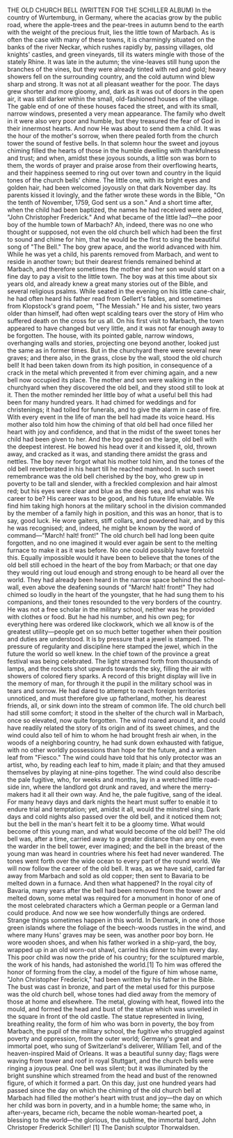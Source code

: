 THE OLD CHURCH BELL
(WRITTEN
FOR
THE
SCHILLER
ALBUM)
In
the
country
of
Wurtemburg,
in
Germany,
where
the
acacias
grow
by
the
public
road,
where
the
apple-trees
and
the
pear-trees
in
autumn
bend
to
the
earth
with
the
weight
of
the
precious
fruit,
lies
the
little
town
of
Marbach.
As
is
often
the
case
with
many
of
these
towns,
it
is
charmingly
situated
on
the
banks
of
the
river
Neckar,
which
rushes
rapidly
by,
passing
villages,
old
knights'
castles,
and
green
vineyards,
till
its
waters
mingle
with
those
of
the
stately
Rhine.
It
was
late
in
the
autumn;
the
vine-leaves
still
hung
upon
the
branches
of
the
vines,
but
they
were
already
tinted
with
red
and
gold;
heavy
showers
fell
on
the
surrounding
country,
and
the
cold
autumn
wind
blew
sharp
and
strong.
It
was
not
at
all
pleasant
weather
for
the
poor.
The
days
grew
shorter
and
more
gloomy,
and,
dark
as
it
was
out
of
doors
in
the
open
air,
it
was
still
darker
within
the
small,
old-fashioned
houses
of
the
village.
The
gable
end
of
one
of
these
houses
faced
the
street,
and
with
its
small,
narrow
windows,
presented
a
very
mean
appearance.
The
family
who
dwelt
in
it
were
also
very
poor
and
humble,
but
they
treasured
the
fear
of
God
in
their
innermost
hearts.
And
now
He
was
about
to
send
them
a
child.
It
was
the
hour
of
the
mother's
sorrow,
when
there
pealed
forth
from
the
church
tower
the
sound
of
festive
bells.
In
that
solemn
hour
the
sweet
and
joyous
chiming
filled
the
hearts
of
those
in
the
humble
dwelling
with
thankfulness
and
trust;
and
when,
amidst
these
joyous
sounds,
a
little
son
was
born
to
them,
the
words
of
prayer
and
praise
arose
from
their
overflowing
hearts,
and
their
happiness
seemed
to
ring
out
over
town
and
country
in
the
liquid
tones
of
the
church
bells'
chime.
The
little
one,
with
its
bright
eyes
and
golden
hair,
had
been
welcomed
joyously
on
that
dark
November
day.
Its
parents
kissed
it
lovingly,
and
the
father
wrote
these
words
in
the
Bible,
"On
the
tenth
of
November,
1759,
God
sent
us
a
son."
And
a
short
time
after,
when
the
child
had
been
baptized,
the
names
he
had
received
were
added,
"John
Christopher
Frederick."
And
what
became
of
the
little
lad?—the
poor
boy
of
the
humble
town
of
Marbach?
Ah,
indeed,
there
was
no
one
who
thought
or
supposed,
not
even
the
old
church
bell
which
had
been
the
first
to
sound
and
chime
for
him,
that
he
would
be
the
first
to
sing
the
beautiful
song
of
"The
Bell."
The
boy
grew
apace,
and
the
world
advanced
with
him.
While
he
was
yet
a
child,
his
parents
removed
from
Marbach,
and
went
to
reside
in
another
town;
but
their
dearest
friends
remained
behind
at
Marbach,
and
therefore
sometimes
the
mother
and
her
son
would
start
on
a
fine
day
to
pay
a
visit
to
the
little
town.
The
boy
was
at
this
time
about
six
years
old,
and
already
knew
a
great
many
stories
out
of
the
Bible,
and
several
religious
psalms.
While
seated
in
the
evening
on
his
little
cane-chair,
he
had
often
heard
his
father
read
from
Gellert's
fables,
and
sometimes
from
Klopstock's
grand
poem,
"The
Messiah."
He
and
his
sister,
two
years
older
than
himself,
had
often
wept
scalding
tears
over
the
story
of
Him
who
suffered
death
on
the
cross
for
us
all.
On
his
first
visit
to
Marbach,
the
town
appeared
to
have
changed
but
very
little,
and
it
was
not
far
enough
away
to
be
forgotten.
The
house,
with
its
pointed
gable,
narrow
windows,
overhanging
walls
and
stories,
projecting
one
beyond
another,
looked
just
the
same
as
in
former
times.
But
in
the
churchyard
there
were
several
new
graves;
and
there
also,
in
the
grass,
close
by
the
wall,
stood
the
old
church
bell!
It
had
been
taken
down
from
its
high
position,
in
consequence
of
a
crack
in
the
metal
which
prevented
it
from
ever
chiming
again,
and
a
new
bell
now
occupied
its
place.
The
mother
and
son
were
walking
in
the
churchyard
when
they
discovered
the
old
bell,
and
they
stood
still
to
look
at
it.
Then
the
mother
reminded
her
little
boy
of
what
a
useful
bell
this
had
been
for
many
hundred
years.
It
had
chimed
for
weddings
and
for
christenings;
it
had
tolled
for
funerals,
and
to
give
the
alarm
in
case
of
fire.
With
every
event
in
the
life
of
man
the
bell
had
made
its
voice
heard.
His
mother
also
told
him
how
the
chiming
of
that
old
bell
had
once
filled
her
heart
with
joy
and
confidence,
and
that
in
the
midst
of
the
sweet
tones
her
child
had
been
given
to
her.
And
the
boy
gazed
on
the
large,
old
bell
with
the
deepest
interest.
He
bowed
his
head
over
it
and
kissed
it,
old,
thrown
away,
and
cracked
as
it
was,
and
standing
there
amidst
the
grass
and
nettles.
The
boy
never
forgot
what
his
mother
told
him,
and
the
tones
of
the
old
bell
reverberated
in
his
heart
till
he
reached
manhood.
In
such
sweet
remembrance
was
the
old
bell
cherished
by
the
boy,
who
grew
up
in
poverty
to
be
tall
and
slender,
with
a
freckled
complexion
and
hair
almost
red;
but
his
eyes
were
clear
and
blue
as
the
deep
sea,
and
what
was
his
career
to
be?
His
career
was
to
be
good,
and
his
future
life
enviable.
We
find
him
taking
high
honors
at
the
military
school
in
the
division
commanded
by
the
member
of
a
family
high
in
position,
and
this
was
an
honor,
that
is
to
say,
good
luck.
He
wore
gaiters,
stiff
collars,
and
powdered
hair,
and
by
this
he
was
recognised;
and,
indeed,
he
might
be
known
by
the
word
of
command—"March!
halt!
front!"
The
old
church
bell
had
long
been
quite
forgotten,
and
no
one
imagined
it
would
ever
again
be
sent
to
the
melting
furnace
to
make
it
as
it
was
before.
No
one
could
possibly
have
foretold
this.
Equally
impossible
would
it
have
been
to
believe
that
the
tones
of
the
old
bell
still
echoed
in
the
heart
of
the
boy
from
Marbach;
or
that
one
day
they
would
ring
out
loud
enough
and
strong
enough
to
be
heard
all
over
the
world.
They
had
already
been
heard
in
the
narrow
space
behind
the
school-wall,
even
above
the
deafening
sounds
of
"March!
halt!
front!"
They
had
chimed
so
loudly
in
the
heart
of
the
youngster,
that
he
had
sung
them
to
his
companions,
and
their
tones
resounded
to
the
very
borders
of
the
country.
He
was
not
a
free
scholar
in
the
military
school,
neither
was
he
provided
with
clothes
or
food.
But
he
had
his
number,
and
his
own
peg;
for
everything
here
was
ordered
like
clockwork,
which
we
all
know
is
of
the
greatest
utility—people
get
on
so
much
better
together
when
their
position
and
duties
are
understood.
It
is
by
pressure
that
a
jewel
is
stamped.
The
pressure
of
regularity
and
discipline
here
stamped
the
jewel,
which
in
the
future
the
world
so
well
knew.
In
the
chief
town
of
the
province
a
great
festival
was
being
celebrated.
The
light
streamed
forth
from
thousands
of
lamps,
and
the
rockets
shot
upwards
towards
the
sky,
filling
the
air
with
showers
of
colored
fiery
sparks.
A
record
of
this
bright
display
will
live
in
the
memory
of
man,
for
through
it
the
pupil
in
the
military
school
was
in
tears
and
sorrow.
He
had
dared
to
attempt
to
reach
foreign
territories
unnoticed,
and
must
therefore
give
up
fatherland,
mother,
his
dearest
friends,
all,
or
sink
down
into
the
stream
of
common
life.
The
old
church
bell
had
still
some
comfort;
it
stood
in
the
shelter
of
the
church
wall
in
Marbach,
once
so
elevated,
now
quite
forgotten.
The
wind
roared
around
it,
and
could
have
readily
related
the
story
of
its
origin
and
of
its
sweet
chimes,
and
the
wind
could
also
tell
of
him
to
whom
he
had
brought
fresh
air
when,
in
the
woods
of
a
neighboring
country,
he
had
sunk
down
exhausted
with
fatigue,
with
no
other
worldly
possessions
than
hope
for
the
future,
and
a
written
leaf
from
"Fiesco."
The
wind
could
have
told
that
his
only
protector
was
an
artist,
who,
by
reading
each
leaf
to
him,
made
it
plain;
and
that
they
amused
themselves
by
playing
at
nine-pins
together.
The
wind
could
also
describe
the
pale
fugitive,
who,
for
weeks
and
months,
lay
in
a
wretched
little
road-side
inn,
where
the
landlord
got
drunk
and
raved,
and
where
the
merry-makers
had
it
all
their
own
way.
And
he,
the
pale
fugitive,
sang
of
the
ideal.
For
many
heavy
days
and
dark
nights
the
heart
must
suffer
to
enable
it
to
endure
trial
and
temptation;
yet,
amidst
it
all,
would
the
minstrel
sing.
Dark
days
and
cold
nights
also
passed
over
the
old
bell,
and
it
noticed
them
not;
but
the
bell
in
the
man's
heart
felt
it
to
be
a
gloomy
time.
What
would
become
of
this
young
man,
and
what
would
become
of
the
old
bell?
The
old
bell
was,
after
a
time,
carried
away
to
a
greater
distance
than
any
one,
even
the
warder
in
the
bell
tower,
ever
imagined;
and
the
bell
in
the
breast
of
the
young
man
was
heard
in
countries
where
his
feet
had
never
wandered.
The
tones
went
forth
over
the
wide
ocean
to
every
part
of
the
round
world.
We
will
now
follow
the
career
of
the
old
bell.
It
was,
as
we
have
said,
carried
far
away
from
Marbach
and
sold
as
old
copper;
then
sent
to
Bavaria
to
be
melted
down
in
a
furnace.
And
then
what
happened?
In
the
royal
city
of
Bavaria,
many
years
after
the
bell
had
been
removed
from
the
tower
and
melted
down,
some
metal
was
required
for
a
monument
in
honor
of
one
of
the
most
celebrated
characters
which
a
German
people
or
a
German
land
could
produce.
And
now
we
see
how
wonderfully
things
are
ordered.
Strange
things
sometimes
happen
in
this
world.
In
Denmark,
in
one
of
those
green
islands
where
the
foliage
of
the
beech-woods
rustles
in
the
wind,
and
where
many
Huns'
graves
may
be
seen,
was
another
poor
boy
born.
He
wore
wooden
shoes,
and
when
his
father
worked
in
a
ship-yard,
the
boy,
wrapped
up
in
an
old
worn-out
shawl,
carried
his
dinner
to
him
every
day.
This
poor
child
was
now
the
pride
of
his
country;
for
the
sculptured
marble,
the
work
of
his
hands,
had
astonished
the
world.[1]
To
him
was
offered
the
honor
of
forming
from
the
clay,
a
model
of
the
figure
of
him
whose
name,
"John
Christopher
Frederick,"
had
been
written
by
his
father
in
the
Bible.
The
bust
was
cast
in
bronze,
and
part
of
the
metal
used
for
this
purpose
was
the
old
church
bell,
whose
tones
had
died
away
from
the
memory
of
those
at
home
and
elsewhere.
The
metal,
glowing
with
heat,
flowed
into
the
mould,
and
formed
the
head
and
bust
of
the
statue
which
was
unveiled
in
the
square
in
front
of
the
old
castle.
The
statue
represented
in
living,
breathing
reality,
the
form
of
him
who
was
born
in
poverty,
the
boy
from
Marbach,
the
pupil
of
the
military
school,
the
fugitive
who
struggled
against
poverty
and
oppression,
from
the
outer
world;
Germany's
great
and
immortal
poet,
who
sung
of
Switzerland's
deliverer,
William
Tell,
and
of
the
heaven-inspired
Maid
of
Orleans.
It
was
a
beautiful
sunny
day;
flags
were
waving
from
tower
and
roof
in
royal
Stuttgart,
and
the
church
bells
were
ringing
a
joyous
peal.
One
bell
was
silent;
but
it
was
illuminated
by
the
bright
sunshine
which
streamed
from
the
head
and
bust
of
the
renowned
figure,
of
which
it
formed
a
part.
On
this
day,
just
one
hundred
years
had
passed
since
the
day
on
which
the
chiming
of
the
old
church
bell
at
Marbach
had
filled
the
mother's
heart
with
trust
and
joy—the
day
on
which
her
child
was
born
in
poverty,
and
in
a
humble
home;
the
same
who,
in
after-years,
became
rich,
became
the
noble
woman-hearted
poet,
a
blessing
to
the
world—the
glorious,
the
sublime,
the
immortal
bard,
John
Christoper
Frederick
Schiller!
[1]
The
Danish
sculptor
Thorwaldsen.
